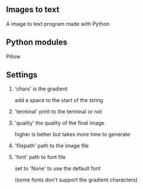 ## Images to text
A image to text program made with Python

## Python modules
Pillow

## Settings
1. 'chars' is the gradient

    add a space to the start of the string

2. 'terminal' print to the terminal or not

3. 'quality' the quality of the final image

    higher is better but takes more time to generate

4. 'filepath' path to the image file

5. 'font' path to font file

    set to 'None' to use the default font

   (some fonts don't support the gradient characters)
